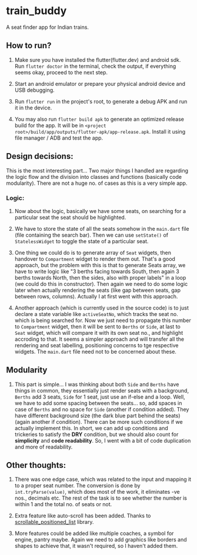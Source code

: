 # train_buddy

A seat finder app for Indian trains.

## How to run?

1. Make sure you have installed the flutter(flutter.dev) and android sdk. Run `flutter doctor` in the terminal, check the output, if everything seems okay, proceed to the next step.

2. Start an android emulator or prepare your physical android device and USB debugging.

3. Run `flutter run` in the project's root, to generate a debug APK and run it in the device.

4. You may also run `flutter build apk` to generate an optimized release build for the app. It will be in `<project root>/build/app/outputs/flutter-apk/app-release.apk`. Install it using file manager / ADB and test the app.

## Design decisions:

This is the most interesting part... Two major things I handled are regarding the logic flow and the division into classes and functions (basically code modularity). There are not a huge no. of cases as this is a very simple app.

### Logic:

1. Now about the logic, basically we have some seats, on searching for a particular seat the seat should be highlighted.

2. We have to store the state of all the seats somehow in the `main.dart` file (file containing the search bar). Then we can use `setState()` of `StatelessWidget` to toggle the state of a particular seat.

3. One thing we could do is to generate array of `Seat` widgets, then handover to `Compartment` widget to render them out. That's a good approach, but the problem with this is that to generate Seats array, we have to write logic like "3 berths facing towards South, then again 3 berths towards North, then the sides, also with proper labels" in a loop (we could do this in constructor). Then again we need to do some logic later when actually rendering the seats (like gap between seats, gap between rows, columns). Actually I at first went with this approach.

4. Another approach (which is currently used in the source code) is to just declare a state variable like `activeSeatNo`, which tracks the seat no. which is being searched for. Now we just need to propagate this number to `Compartment` widget, then it will be sent to `Berths` or `Side`, at last to `Seat` widget, which will compare it with its own seat no., and highlight accroding to that. It seems a simpler approach and will transfer all the rendering and seat labelling, positioning concerns to tge respective widgets. The `main.dart` file need not to be concerned about these.

## Modularity

1. This part is simple... I was thinking about both `Side` and `Berths` have things in common, they essentially just render seats with a background, `Berths` add 3 seats, `Side` for 1 seat, just use an if-else and a loop. Well, we have to add some spacing between the seats... so, add spaces in case of `Berths` and no space for `Side` (another if condition added). They have different background size (the dark blue part behind the seats) (again another if condition). There can be more such conditions if we actually implement this. In short, we can add up conditions and trickeries to satisfy the **DRY** condition, but we should also count for **simplicity** and **code readability**. So, I went with a bit of code duplication and more of readability.

## Other thoughts:

1. There was one edge case, which was related to the input and mapping it to a proper seat number. The conversion is done by `int.tryParse(value)`, which does most of the work, it eliminates -ve nos., decimals etc. The rest of the task is to see whether the number is within 1 and the total no. of seats or not.

2. Extra feature like auto-scroll has been added. Thanks to [scrollable_positioned_list](https://pub.dev/packages/scrollable_positioned_list) library.

3. More features could be added like multiple coaches, a symbol for engine, pantry maybe. Again we need to add graphics like borders and shapes to achieve that, it wasn't required, so I haven't added them.
